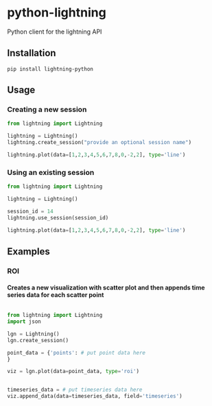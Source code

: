 python-lightning
================

Python client for the lightning API

## Installation

```
pip install lightning-python
```

## Usage

### Creating a new session

```python
from lightning import Lightning

lightning = Lightning()
lightning.create_session("provide an optional session name")

lightning.plot(data=[1,2,3,4,5,6,7,8,0,-2,2], type='line')

```

### Using an existing session


```python
from lightning import Lightning

lightning = Lightning()

session_id = 14
lightning.use_session(session_id)

lightning.plot(data=[1,2,3,4,5,6,7,8,0,-2,2], type='line')

```

## Examples

### ROI

#### Creates a new visualization with scatter plot and then appends time series data for each scatter point

```python

from lightning import Lightning
import json

lgn = Lightning()
lgn.create_session()

point_data = {'points': # put point data here
}

viz = lgn.plot(data=point_data, type='roi')


timeseries_data = # put timeseries data here
viz.append_data(data=timeseries_data, field='timeseries')

```

